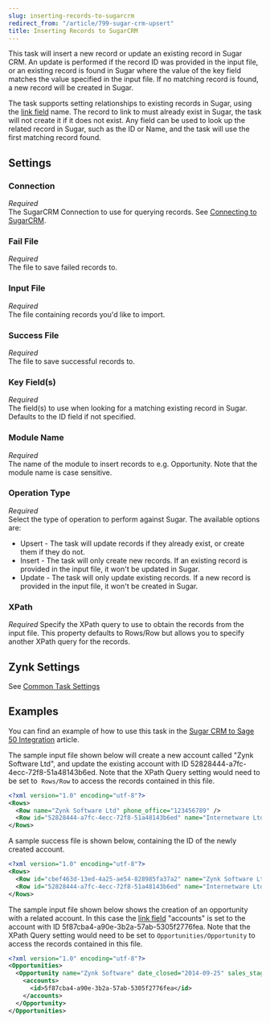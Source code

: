 ```yaml
---
slug: inserting-records-to-sugarcrm
redirect_from: "/article/799-sugar-crm-upsert"
title: Inserting Records to SugarCRM
---
```



This task will insert a new record or update an existing record in Sugar CRM. An update is performed if the record ID was provided in the input file, or an existing record is found in Sugar where the value of the key field matches the value specified in the input file. If no matching record is found, a new record will be created in Sugar.



The task supports setting relationships to existing records in Sugar, using the [link field](link-fields) name. The record to link to must already exist in Sugar, the task will not create it if it does not exist. Any field can be used to look up the related record in Sugar, such as the ID or Name, and the task will use the first matching record found.


## Settings

### Connection 
_Required_  
The SugarCRM Connection to use for querying records. See [Connecting to SugarCRM](connecting-to-sugarcrm).

### Fail File
_Required_  
The file to save failed records to.

### Input File
_Required_  
The file containing records you'd like to import.

### Success File
_Required_  
The file to save successful records to.

### Key Field(s)
_Required_  
The field(s) to use when looking for a matching existing record in Sugar. Defaults to the ID field if not specified.

### Module Name
_Required_  
The name of the module to insert records to e.g. Opportunity. Note that the module name is case sensitive.

### Operation Type
_Required_  
Select the type of operation to perform against Sugar. The available options are:  

- Upsert - The task will update records if they already exist, or create them if they do not.
- Insert - The task will only create new records. If an existing record is provided in the input file, it won't be updated in Sugar.
- Update - The task will only update existing records. If a new record is provided in the input file, it won't be created in Sugar.

### XPath
_Required_
Specify the XPath query to use to obtain the records from the input file. This property defaults to Rows/Row but allows you to specify another XPath query for the records.

## Zynk Settings 
See [Common Task Settings](common-task-settings)


## Examples


You can find an example of how to use this task in the [Sugar CRM to Sage 50 Integration](sugar-crm-to-sage-50-integration) article.



The sample input file shown below will create a new account called "Zynk Software Ltd", and update the existing account with ID 52828444-a7fc-4ecc-72f8-51a48143b6ed. Note that the XPath Query setting would need to be set to  `Rows/Row` to access the records contained in this file.


```xml
<?xml version="1.0" encoding="utf-8"?>
<Rows>
  <Row name="Zynk Software Ltd" phone_office="123456789" />
  <Row id="52828444-a7fc-4ecc-72f8-51a48143b6ed" name="Internetware Ltd" phone_office="123456789" />
</Rows>
```


A sample success file is shown below, containing the ID of the newly created account.


```xml
<?xml version="1.0" encoding="utf-8"?>
<Rows>
  <Row id="cbef463d-13ed-4a25-ae54-828985fa37a2" name="Zynk Software Ltd" phone_office="123456789" />
  <Row id="52828444-a7fc-4ecc-72f8-51a48143b6ed" name="Internetware Ltd" phone_office="123456789" />
</Rows>
```


The sample input file shown below shows the creation of an opportunity with a related account. In this case the [link field](link-fields) "accounts" is set to the account with ID 5f87cba4-a90e-3b2a-57ab-5305f2776fea. Note that the XPath Query setting would need to be set to `Opportunities/Opportunity` to access the records contained in this file.


```xml
<?xml version="1.0" encoding="utf-8"?>
<Opportunities>
  <Opportunity name="Zynk Software" date_closed="2014-09-25" sales_stage="Closed Won" amount="175" description="New printer">
	<accounts>
	  <id>5f87cba4-a90e-3b2a-57ab-5305f2776fea</id>
	</accounts>
  </Opportunity>
</Opportunities>
```